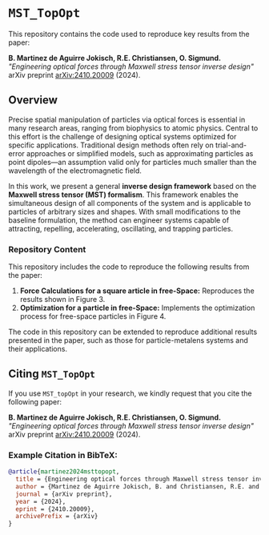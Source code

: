# `MST_TopOpt`

This repository contains the code used to reproduce key results from the paper:

**B. Martinez de Aguirre Jokisch, R.E. Christiansen, O. Sigmund.**  
*"Engineering optical forces through Maxwell stress tensor inverse design"*  
arXiv preprint [arXiv:2410.20009](https://arxiv.org/abs/2410.20009) (2024).

## Overview

Precise spatial manipulation of particles via optical forces is essential in many research areas, ranging from biophysics to atomic physics. Central to this effort is the challenge of designing optical systems optimized for specific applications. Traditional design methods often rely on trial-and-error approaches or simplified models, such as approximating particles as point dipoles—an assumption valid only for particles much smaller than the wavelength of the electromagnetic field.

In this work, we present a general **inverse design framework** based on the **Maxwell stress tensor (MST) formalism**. This framework enables the simultaneous design of all components of the system and is applicable to particles of arbitrary sizes and shapes. With small modifications to the baseline formulation, the method can engineer systems capable of attracting, repelling, accelerating, oscillating, and trapping particles.

### Repository Content

This repository includes the code to reproduce the following results from the paper:

1. **Force Calculations for a square article in free-Space:** Reproduces the results shown in Figure 3.  
2. **Optimization for a particle in free-Space:** Implements the optimization process for free-space particles in Figure 4.

The code in this repository can be extended to reproduce additional results presented in the paper, such as those for particle-metalens systems and their applications.

## Citing `MST_TopOpt`

If you use `MST_topOpt` in your research, we kindly request that you cite the following paper:

**B. Martinez de Aguirre Jokisch, R.E. Christiansen, O. Sigmund.**  
*"Engineering optical forces through Maxwell stress tensor inverse design"*  
arXiv preprint [arXiv:2410.20009](https://arxiv.org/abs/2410.20009) (2024).

### Example Citation in BibTeX:

```bibtex
@article{martinez2024msttopopt,
  title = {Engineering optical forces through Maxwell stress tensor inverse design},
  author = {Martinez de Aguirre Jokisch, B. and Christiansen, R.E. and Sigmund, O.},
  journal = {arXiv preprint},
  year = {2024},
  eprint = {2410.20009},
  archivePrefix = {arXiv}
}
